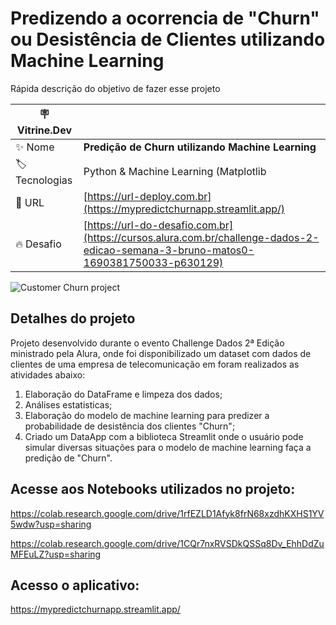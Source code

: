 # Predizendo a ocorrencia de "Churn" ou Desistência de Clientes utilizando Machine Learning

Rápida descrição do objetivo de fazer esse projeto

| :placard: Vitrine.Dev |     |
| -------------  | --- |
| :sparkles: Nome        | **Predição de Churn utilizando Machine Learning**
| :label: Tecnologias | Python & Machine Learning (Matplotlib | Seaborn | Scikit Learn | Streamlit )
| :rocket: URL         | [https://url-deploy.com.br](https://mypredictchurnapp.streamlit.app/)
| :fire: Desafio     | [https://url-do-desafio.com.br](https://cursos.alura.com.br/challenge-dados-2-edicao-semana-3-bruno-matos0-1690381750033-p630129)

<!-- Inserir imagem com a #vitrinedev ao final do link -->
![Customer Churn project](https://github.com/Ricardinho146/Alura_Challenge_Dados_2_Edit_Churn_Clientes/assets/64876358/2d5e34a6-70be-473f-8233-507ef450d4c2#vitrinedev)

## Detalhes do projeto


Projeto desenvolvido durante o evento Challenge Dados 2ª Edição ministrado pela Alura, onde foi disponibilizado um dataset com dados de clientes de uma empresa de telecomunicação em foram realizados as atividades abaixo:

1. Elaboração do DataFrame e limpeza dos dados;
2. Análises estatisticas;
3. Elaboração do modelo de machine learning para predizer a probabilidade de desistência dos clientes "Churn";
4. Criado um DataApp com a biblioteca Streamlit onde o usuário pode simular diversas situações para o modelo de machine learning faça a predição de "Churn".

## Acesse aos Notebooks utilizados no projeto:

https://colab.research.google.com/drive/1rfEZLD1Afyk8frN68xzdhKXHS1YV5wdw?usp=sharing

https://colab.research.google.com/drive/1CQr7nxRVSDkQSSq8Dv_EhhDdZuMFEuLZ?usp=sharing

## Acesso o aplicativo:

https://mypredictchurnapp.streamlit.app/
